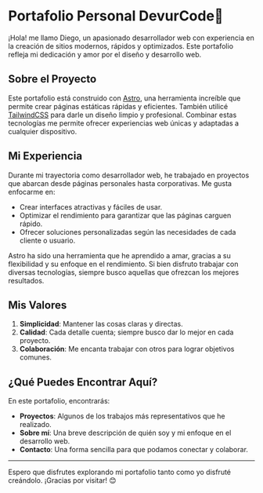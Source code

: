 # Portafolio Personal DevurCode🌟

¡Hola! me llamo Diego, un apasionado desarrollador web con experiencia en la creación de sitios modernos, rápidos y optimizados. Este portafolio refleja mi dedicación y amor por el diseño y desarrollo web.

## Sobre el Proyecto  

Este portafolio está construido con [Astro](https://astro.build/), una herramienta increíble que permite crear páginas estáticas rápidas y eficientes. También utilicé [TailwindCSS](https://tailwindcss.com/) para darle un diseño limpio y profesional. Combinar estas tecnologías me permite ofrecer experiencias web únicas y adaptadas a cualquier dispositivo.  

## Mi Experiencia  

Durante mi trayectoria como desarrollador web, he trabajado en proyectos que abarcan desde páginas personales hasta corporativas. Me gusta enfocarme en:  

- Crear interfaces atractivas y fáciles de usar.  
- Optimizar el rendimiento para garantizar que las páginas carguen rápido.  
- Ofrecer soluciones personalizadas según las necesidades de cada cliente o usuario.  

Astro ha sido una herramienta que he aprendido a amar, gracias a su flexibilidad y su enfoque en el rendimiento. Si bien disfruto trabajar con diversas tecnologías, siempre busco aquellas que ofrezcan los mejores resultados.  

## Mis Valores  

1. **Simplicidad**: Mantener las cosas claras y directas.  
2. **Calidad**: Cada detalle cuenta; siempre busco dar lo mejor en cada proyecto.  
3. **Colaboración**: Me encanta trabajar con otros para lograr objetivos comunes.  

## ¿Qué Puedes Encontrar Aquí?  

En este portafolio, encontrarás:  

- **Proyectos**: Algunos de los trabajos más representativos que he realizado.  
- **Sobre mí**: Una breve descripción de quién soy y mi enfoque en el desarrollo web.  
- **Contacto**: Una forma sencilla para que podamos conectar y colaborar.  

---

Espero que disfrutes explorando mi portafolio tanto como yo disfruté creándolo. ¡Gracias por visitar! 😊  